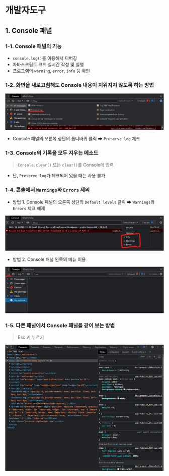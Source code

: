 # 개발자도구

## 1. Console 패널

### 1-1. Console 패널의 기능

- `console.log()`를 이용해서 디버깅
- 자바스크립트 코드 실시간 작성 및 실행
- 프로그램의 `warning`, `error`, `info` 등 확인

### 1-2. 화면을 새로고침해도 Console 내용이 지워지지 않도록 하는 방법

![k](../md-img/k.png)

- Console 패널의 오른쪽 상단의 톱니바퀴 클릭 ➡ `Preserve log` 체크

### 1-3. Console의 기록을 모두 지우는 메소드

> `Console.clear()` 또는 `clear()`를 Console에 입력

- 단, `Preserve log`가 체크되어 있을 때는 사용 불가

### 1-4. 콘솔에서 `Warnings`와 `Errors` 제외

- 방법 1.  Console 패널의 오른쪽 상단의 `Default levels` 클릭 ➡ `Warnings`와 `Errors` 체크 해제

![m](../md-img/m.png)

- 방법 2. Console 패널 왼쪽의 메뉴 이용

![l](../md-img/l.png)

### 1-5. 다른 패널에서 Console 패널을 같이 보는 방법

> Esc 키 누르기

![n](../md-img/n.gif)